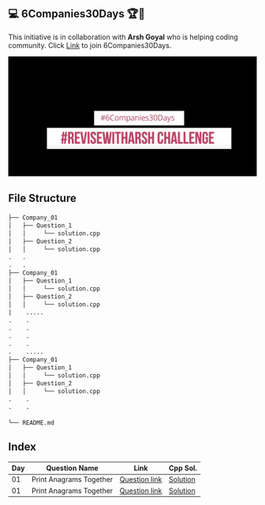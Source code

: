 ## 💻 6Companies30Days 🏆🏅

This initiative is in collaboration with <b>Arsh Goyal</b> who is helping coding community.
Click [Link](https://www.linkedin.com/posts/arshgoyal_revisewitharsh-6companies30days-internship-ugcPost-6883099400747397120-rDHu) to join 6Companies30Days.

<img src="https://github.com/devraj2018/6Companies30Days/blob/main/Screenshot%202021-12-31%20at%2011.39.47%20AM.png">

## File Structure

```
├── Company_01
│   ├── Question_1
│   │     └── solution.cpp
│   ├── Question_2
│   │     └── solution.cpp
.   .
.   .
├── Company_01
│   ├── Question_1
│   │     └── solution.cpp
│   ├── Question_2
│   │     └── solution.cpp
|    .....
.    .
.    .
.    .
.    .
.    .....
├── Company_01
│   ├── Question_1
│   │     └── solution.cpp
│   ├── Question_2
│   │     └── solution.cpp
.    .
.    .

└── README.md
```

## Index

| Day | Question Name           | Link                                                                                 | Cpp Sol.                                                                                                                               |
| --- | ----------------------- | ------------------------------------------------------------------------------------ | -------------------------------------------------------------------------------------------------------------------------------------- |
| 01  | Print Anagrams Together | [Question link](https://practice.geeksforgeeks.org/problems/print-anagrams-together) | [Solution ](<https://github.com/devraj2018/6Companies30Days/blob/main/Company_1(Goldman_Sachs)/Group_of_Strings_that_are_Anagram.cpp>) |
| 01  | Print Anagrams Together | [Question link](https://practice.geeksforgeeks.org/problems/print-anagrams-together) | [Solution ](<https://github.com/devraj2018/6Companies30Days/blob/main/Company_1(Goldman_Sachs)/Group_of_Strings_that_are_Anagram.cpp>) |
